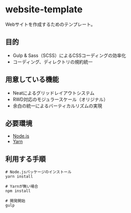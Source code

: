 # website-template
Webサイトを作成するためのテンプレート。

## 目的
- Gulp & Sass（SCSS）によるCSSコーディングの効率化
- コーディング、ディレクトリの規約統一

## 用意している機能
- Neatによるグリッドレイアウトシステム
- RWD対応のモジュラースケール（オリジナル）
- 余白の統一によるバーティカルリズムの実現

## 必要環境
- [Node.js](https://nodejs.org)
- [Yarn](https://yarnpkg.com)

## 利用する手順
```
# Node.jsパッケージのインストール
yarn install

# Yarnが無い場合
npm install
```

```
# 開発開始
gulp
```
